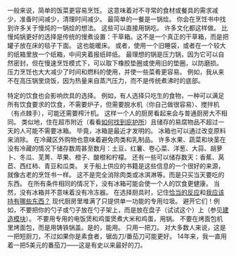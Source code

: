 一般来说，简单的饭菜更容易烹饪。
这意味着对不寻常的食材或餐具的需求减少，准备时间减少，清理时间减少。
最简单的一餐是一锅烩。
你会在烹饪书中找到许多关于慢炖的一锅烩的想法。
这些可以直接用锅吃。
许多文化都这样做。
比慢炖锅更好的选择是传统的慢煮设置：干草箱。这不是一个真正的干草箱，而是把罐子放在床的毯子下面。
这也能暖床。
或者，使用一个旧睡袋，或者在一个较大的纸箱里放一个纸箱，中间夹着报纸碎纸。
最理想的锅是压力锅，因为它可以自然密封，但在慢速烹饪模式下，可以取下橡胶垫圈或使用旧的垫圈，以防磨损。
压力烹饪也大大减少了时间和燃料的使用，并使一些菜肴更容易。
例如，我从来不在高压锅里烧饭，因为热量来自蒸汽压力，而不是传统煮沸时的底部。

特定的饮食也会影响炊具的选择。
例如，有人选择只吃生的食物，一种可以满足所有饮食要求的饮食，不需要炉子，但需要脱水机（你自己做很容易）、搅拌机（有点棘手），可能还需要榨汁机。
这样一个人的厨房看起来会与普通厨房大不相同。
类似地，住在超市附近（看看[如何找到庇护所]()）且储存的易腐物品不超过一天的人可能不需要冰箱。
毕竟，冰箱是最近才发明的。
冰箱也可以通过改变原料来消除。
在冷藏区外购物也意味着避免肉类和乳制品。
许多水果、蔬菜和块茎在没有冷藏的情况下储存数周甚至数月：土豆、红薯、卷心菜、洋葱、大蒜、胡萝卜、冬瓜、芜菁、苹果、橙子、酸橙和柠檬。
还有一些可以储存数天：香蕉、莴苣、西红柿、青豆和瓜类。
关于船上供应的书籍是这些信息的一个很好的来源，就像古老的烹饪书一样。
这不是完全消除肉类或冰淇淋等。而是只买当天要吃的东西。
在所有条件相同的情况下，没有冰箱可能会使一个人的饮食更健康。
当然，没有冰箱并不意味着没有冷冻器。
在选择厨具时，记住[恰当的反应]()和[我应该持有哪些东西？]()
现代厨房里堆满了只提供单一功能的专用垃圾。
避开它们！例如，不要把你的勺子或勺子放在勺子架上，而是放在盘子（试试这个）上（参见[建造模块]()）。
不要用专用的电饭煲和鸡蛋煲煮大米和鸡蛋，用锅。
不要在烤面包机里烤面包，而是用铸铁锅盖。是的，能用。
只用一把刀。
对大多数人来说，这是一把短厨刀，不过如果你是素食者，锯齿刀/番茄刀可能更好。
14年来，我一直用着一把5美元的番茄刀——这是有史以来最好的刀。